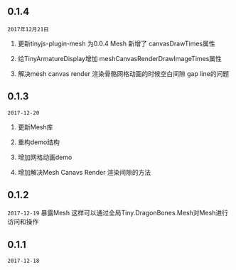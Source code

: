 ## 0.1.4
`2017年12月21日`

1. 更新tinyjs-plugin-mesh 为0.0.4 Mesh 新增了 canvasDrawTimes属性

2. 给TinyArmatureDisplay增加 meshCanvasRenderDrawImageTimes属性

3. 解决mesh canvas render 渲染骨骼网格动画的时候空白间隙 gap line的问题

## 0.1.3
`2017-12-20`

1. 更新Mesh库

2. 重构demo结构

3. 增加网格动画demo

4. 增加解决Mesh Canavs Render 渲染间隙的方法


## 0.1.2

`2017-12-19` 暴露Mesh 这样可以通过全局Tiny.DragonBones.Mesh对Mesh进行访问和操作

## 0.1.1

`2017-12-18`

